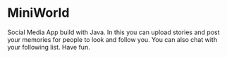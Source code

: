 # MiniWorld

Social Media App build with Java. In this you can upload stories and post your memories for people to look and follow you.
You can also chat with your following list. Have fun.

